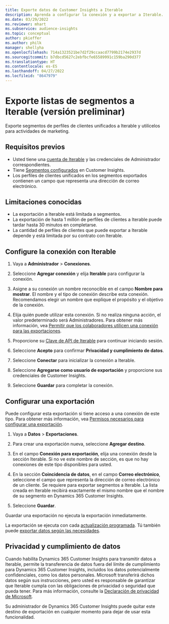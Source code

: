 ```yaml
---
title: Exporte datos de Customer Insights a Iterable
description: Aprenda a configurar la conexión y a exportar a Iterable.
ms.date: 03/29/2022
ms.reviewer: mhart
ms.subservice: audience-insights
ms.topic: conceptual
author: pkieffer
ms.author: philk
manager: shellyha
ms.openlocfilehash: 714a1323521be7d2f29ccaacd7799b2174e2937d
ms.sourcegitcommit: b7dbcd5627c2ebfbcfe65589991c159ba290d377
ms.translationtype: HT
ms.contentlocale: es-ES
ms.lasthandoff: 04/27/2022
ms.locfileid: "8647979"
---
```

# <a name="export-segment-lists-to-iterable-preview"></a>Exporte listas de segmentos a Iterable (versión preliminar)

Exporte segmentos de perfiles de clientes unificados a Iterable y utilícelos para actividades de marketing.

## <a name="prerequisites"></a>Requisitos previos

-   Usted tiene una [cuenta de Iterable](https://iterable.com/) y las credenciales de Administrador correspondientes.
-   Tiene [Segmentos configurados](segments.md) en Customer Insights.
-   Los perfiles de clientes unificados en los segmentos exportados contienen un campo que representa una dirección de correo electrónico.

## <a name="known-limitations"></a>Limitaciones conocidas

- La exportación a Iterable está limitada a segmentos.
- La exportación de hasta 1 millón de perfiles de clientes a Iterable puede tardar hasta 30 minutos en completarse. 
- La cantidad de perfiles de clientes que puede exportar a Iterable depende y está limitada por su contrato con Iterable.

## <a name="set-up-connection-to-iterable"></a>Configure la conexión con Iterable

1. Vaya a **Administrador** > **Conexiones**.

1. Seleccione **Agregar conexión** y elija **Iterable** para configurar la conexión.

1. Asigne a su conexión un nombre reconocible en el campo **Nombre para mostrar**. El nombre y el tipo de conexión describe esta conexión. Recomendamos elegir un nombre que explique el propósito y el objetivo de la conexión.

1. Elija quién puede utilizar esta conexión. Si no realiza ninguna acción, el valor predeterminado será Administradores. Para obtener más información, vea [Permitir que los colaboradores utilicen una conexión para las exportaciones](connections.md#allow-contributors-to-use-a-connection-for-exports).

1. Proporcione su [Clave de API de Iterable](https://support.iterable.com/hc/en-us/articles/360043464871) para continuar iniciando sesión. 

1. Seleccione **Acepto** para confirmar **Privacidad y cumplimiento de datos**.

1. Seleccione **Conectar** para inicializar la conexión a Iterable.

1. Seleccione **Agregarse como usuario de exportación** y proporcione sus credenciales de Customer Insights.

1. Seleccione **Guardar** para completar la conexión.

## <a name="configure-an-export"></a>Configurar una exportación

Puede configurar esta exportación si tiene acceso a una conexión de este tipo. Para obtener más información, vea [Permisos necesarios para configurar una exportación](export-destinations.md#set-up-a-new-export).

1. Vaya a **Datos** > **Exportaciones**.

1. Para crear una exportación nueva, seleccione **Agregar destino**.

1. En el campo **Conexión para exportación**, elija una conexión desde la sección Iterable. Si no ve este nombre de sección, es que no hay conexiones de este tipo disponibles para usted.

3. En la sección **Coincidencia de datos**, en el campo **Correo electrónico**, seleccione el campo que representa la dirección de correo electrónico de un cliente. Se requiere para exportar segmentos a Iterable. La lista creada en Iterable recibirá exactamente el mismo nombre que el nombre de su segmento en Dynamics 365 Customer Insights.

1. Seleccione **Guardar**.

Guardar una exportación no ejecuta la exportación inmediatamente.

La exportación se ejecuta con cada [actualización programada](system.md#schedule-tab). Tú también puede [exportar datos según las necesidades](export-destinations.md#run-exports-on-demand). 


## <a name="data-privacy-and-compliance"></a>Privacidad y cumplimiento de datos

Cuando habilita Dynamics 365 Customer Insights para transmitir datos a Iterable, permite la transferencia de datos fuera del límite de cumplimiento para Dynamics 365 Customer Insights, incluidos los datos potencialmente confidenciales, como los datos personales. Microsoft transferirá dichos datos según sus instrucciones, pero usted es responsable de garantizar que Iterable cumpla con las obligaciones de privacidad o seguridad que pueda tener. Para más información, consulte la [Declaración de privacidad de Microsoft](https://go.microsoft.com/fwlink/?linkid=396732).

Su administrador de Dynamics 365 Customer Insights puede quitar este destino de exportación en cualquier momento para dejar de usar esta funcionalidad.
